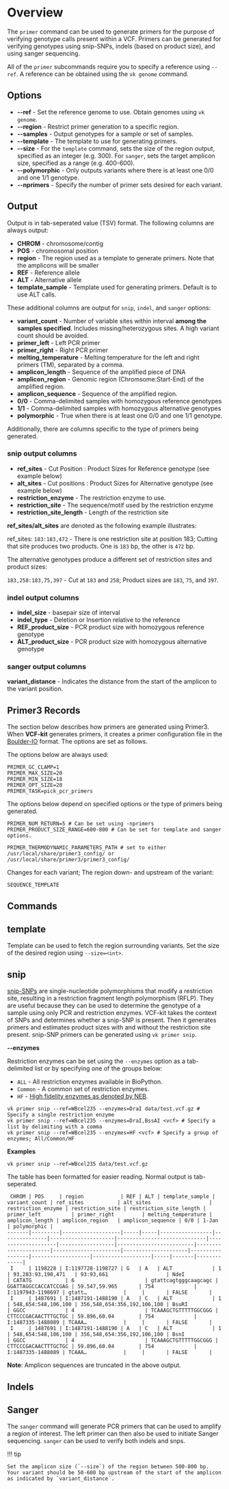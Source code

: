 # Overview

The `primer` command can be used to generate primers for the purpose of verifying genotype calls present within a VCF. Primers can be generated for verifying genotypes using snip-SNPs, indels (based on product size), and using sanger sequencing.

All of the `primer` subcommands require you to specify a reference using `--ref`. A reference can be obtained using the `vk genome` command.

## Options

* __--ref__ - Set the reference genome to use. Obtain genomes using `vk genome`.
* __--region__ - Restrict primer generation to a specific region.
* __--samples__ - Output genotypes for a sample or set of samples.
* __--template__ - The template to use for generating primers.
* __--size__ - For the `template` command, sets the size of the region output, specified as an integer (e.g. 300). For  `sanger`, sets the target amplicon size, specified as a range (e.g. 400-600).
* __--polymorphic__ - Only outputs variants where there is at least one 0/0 and one 1/1 genotype.
* __--nprimers__ - Specify the number of primer sets desired for each variant.

## Output

Output is in tab-seperated value (TSV) format. The following columns are always output:

* __CHROM__ - chromosome/contig
* __POS__ - chromosomal position
* __region__ - The region used as a template to generate primers. Note that the amplicons will be smaller
* __REF__ - Reference allele
* __ALT__ - Alternative allele
* __template_sample__ - Template used for generating primers. Default is to use ALT calls.

These additional columns are output for `snip`, `indel`, and `sanger` options:

* __variant_count__ - Number of variable sites within interval __among the samples specified__. Includes missing/heterozygous sites. A high variant count should be avoided. 
* __primer_left__ - Left PCR primer
* __primer_right__ - Right PCR primer
* __melting_temperature__ - Melting temperature for the left and right primers (TM), separated by a comma.
* __amplicon_length__ - Sequence of the amplified piece of DNA
* __amplicon_region__ - Genomic region (Chromsome:Start-End) of the amplified region.
* __amplicon_sequence__ - Sequence of the amplified region.
* __0/0__ - Comma-delimited samples with homozygous reference genotypes
* __1/1__ - Comma-delimited samples with homozygous alternative genotypes
* __polymorphic__ - True when there is at least one 0/0 and one 1/1 genotype.

Additionally, there are columns specific to the type of primers being generated.

### snip output columns

* __ref_sites__ - Cut Position : Product Sizes for Reference genotype (see example below)
* __alt_sites__ - Cut positions : Product Sizes for Alternative genotype (see example below)
* __restriction_enzyme__ - The restriction enzyme to use.
* __restriction_site__ - The sequence/motif used by the restriction enzyme
* __restriction_site_length__ - Length of the restriction site

__ref_sites/alt_sites__ are denoted as the following example illustrates:

ref_sites: `183:183,472` - There is one restriction site at position 183; Cutting that site produces two products. One is `183` bp, the other is `472` bp.

The alternative genotypes produce a different set of restriction sites and product sizes:

`183,258:183,75,397` - Cut at `183` and `258`; Product sizes are `183`, `75`, and `397`.

### indel output columns

* __indel_size__ - basepair size of interval
* __indel_type__ - Deletion or Insertion relative to the reference
* __REF_product_size__ - PCR product size with homozygous reference genotype
* __ALT_product_size__ - PCR product size with homozygous alternative genotype

### sanger output columns

__variant_distance__ - Indicates the distance from the start of the amplicon to the variant position. 

## Primer3 Records

The section below describes how primers are generated using Primer3. When __VCF-kit__ generates primers, it creates a primer configuration file in the [Boulder-IO](http://primer3.sourceforge.net/primer3_manual.htm) format. The options are set as follows. 

The options below are always used:
```
PRIMER_GC_CLAMP=1
PRIMER_MAX_SIZE=20
PRIMER_MIN_SIZE=18
PRIMER_OPT_SIZE=20
PRIMER_TASK=pick_pcr_primers
```

The options below depend on specified options or the type of primers being generated.
```
PRIMER_NUM_RETURN=5 # Can be set using -nprimers
PRIMER_PRODUCT_SIZE_RANGE=600-800 # Can be set for template and sanger options.
```

```
PRIMER_THERMODYNAMIC_PARAMETERS_PATH # set to either /usr/local/share/primer3_config/ or /usr/local/share/primer3/primer3_config/
```

Changes for each variant; The region down- and upstream of the variant:
```
SEQUENCE_TEMPLATE
```

## Commands

## template

Template can be used to fetch the region surrounding variants. Set the size of the desired region using `--size=<int>`.

## snip

[snip-SNPs](http://www.wormbook.org/wli/wbg16.1p28/) are single-nucleotide polymorphisms that modify a restriction site, resulting in a restriction fragment length polymorphism (RFLP). They are useful because they can be used to determine the genotype of a sample using only PCR and restriction enzymes. VCF-kit takes the context of SNPs and determines whether a snip-SNP is present. Then it generates primers and estimates product sizes with and without the restriction site present. snip-SNP primers can be generated using `vk primer snip`.

__--enzymes__

Restriction enzymes can be set using the `--enzymes` option as a tab-delimited list or by specifying one of the groups below:

* `ALL` - All restriction enzymes available in BioPython.
* `Common` - A common set of restriction enzymes.
* `HF` - [High fidelity enzymes as denoted by NEB](https://international.neb.com/products/restriction-endonucleases/hf-nicking-master-mix-time-saver-other/high-fidelity-restriction-enzymes).

```
vk primer snip --ref=WBcel235 --enzymes=DraI data/test.vcf.gz # Specify a single restriction enzyme
vk primer snip --ref=WBcel235 --enzymes=DraI,BssAI <vcf> # Specify a list by delimiting with a comma
vk primer snip --ref=WBcel235 --enzymes=HF <vcf> # Specify a group of enzymes; All/Common/HF
```

__Examples__

```
vk primer snip --ref=WBcel235 data/test.vcf.gz
```

The table has been formatted for easier reading. Normal output is tab-seperated. 

```
 CHROM | POS     | region            | REF | ALT | template_sample | variant_count | ref_sites           | alt_sites                   | restriction_enzyme | restriction_site | restriction_site_length | primer_left          | primer_right         | melting_temperature | amplicon_length | amplicon_region   | amplicon_sequence | 0/0 | 1-Jan | polymorphic |
-------|---------|-------------------|-----|-----|-----------------|---------------|---------------------|-----------------------------|--------------------|------------------|-------------------------|----------------------|----------------------|---------------------|-----------------|-------------------|-------------------|-----|-------|-------------|
 I     | 1198228 | I:1197728-1198727 | G   | A   | ALT             | 1             | 93,283:93,190,471   | 93:93,661                   | NdeI               | CATATG           | 6                       | gtattcagtgggcaagcagc | GGATTAGGCCACCATCCGAG | 59.547,59.965       | 754             | I:1197943-1198697 | gtatt…            |     |       | FALSE       |
 I     | 1487691 | I:1487191-1488190 | A   | C   | ALT             | 1             | 548,654:548,106,100 | 356,548,654:356,192,106,100 | BsuRI              | GGCC             | 4                       | TCAAAGCTGTTTTTGGCGGG | CTTCCCGACAACTTTGCTGC | 59.896,60.04        | 754             | I:1487335-1488089 | TCAAA…            |     |       | FALSE       |
 I     | 1487691 | I:1487191-1488190 | A   | C   | ALT             | 1             | 548,654:548,106,100 | 356,548,654:356,192,106,100 | BsnI               | GGCC             | 4                       | TCAAAGCTGTTTTTGGCGGG | CTTCCCGACAACTTTGCTGC | 59.896,60.04        | 754             | I:1487335-1488089 | TCAAA…            |     |       | FALSE       |
```

__Note__: Amplicon sequences are truncated in the above output.

## Indels

## Sanger

The `sanger` command will generate PCR primers that can be used to amplify a region of interest. The left primer can then also be used to initiate Sanger sequencing. `sanger` can be used to verify both indels and snps.

!!! tip

    Set the amplicon size (`--size`) of the region between 500-800 bp. Your variant should be 50-600 bp upstream of the start of the amplicon as indicated by `variant_distance`.


